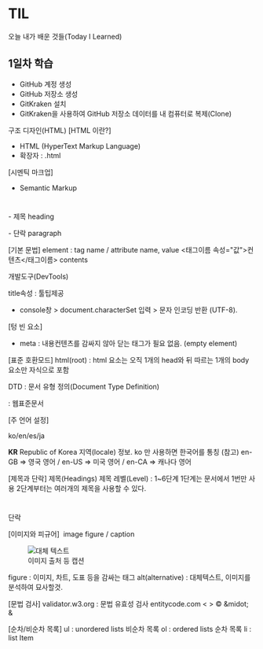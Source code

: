 # TIL
오늘 내가 배운 것들(Today I Learned)

## 1일차 학습
- GitHub 계정 생성
- GitHub 저장소 생성
- GitKraken 설치
- GitKraken을 사용하여 GitHub 저장소 데이터를 내 컴퓨터로 복제(Clone)

구조 디자인(HTML)
[HTML 이란?]
- HTML (HyperText Markup Language)
- 확장자 : .html

[시멘틱 마크업]
- Semantic Markup
<h1></h1> - 제목 heading
<p></p> - 단락 paragraph

[기본 문법]
element : tag name / attribute name, value
<태그이름 속성="값">컨텐츠</태그이름>
<tag attr="value">contents</tag>

<p title="Development Tools">개발도구(DevTools)</p>
title속성 : 툴팁제공

<html>
  <head>
  <meta characterSet=""UTF-8">
    <title>HTML 문서 작성을 위한 기본 문법</title>
  </head>
  <body>
  </body>
</html>

- console창 > document.characterSet 입력 >  문자 인코딩 반환 (UTF-8).

[텅 빈 요소]
- meta : 내용컨텐츠를 감싸지 않아 닫는 태그가 필요 없음. (empty element)

[표준 호환모드]
html(root) : html 요소는 오직 1개의 head와 뒤 따르는 1개의 body 요소만 자식으로 포함

DTD : 문서 유형 정의(Document Type Definition)
<!DOCTYPE html> : 웹표준문서

[주 언어 설정]
<html lang="ko-KR">
ko/en/es/ja

**KR** Republic of Korea 지역(locale) 정보. ko 만 사용하면 한국어를 통칭
(참고) en-GB ⇒ 영국 영어 / en-US ⇒ 미국 영어 / en-CA ⇒ 캐나다 영어

[제목과 단락]
제목(Headings)
제목 레벨(Level) : 1~6단계
1단계는 문서에서 1번만 사용
2단계부터는 여러개의 제목을 사용할 수 있다.
<h1></h1>
<h2></h2>
<h3></h3>
<h4></h4>
<h5></h5>
<h6></h6>
<!--주석-->
<p>단락</p>

[이미지와 피규어]
<img> image
figure / caption

<figure>
  <img src="" alt="대체 텍스트">
  <figcaption>이미지 출처 등 캡션</figcaption>
</figure>

figure : 이미지, 차트, 도표 등을 감싸는 태그
alt(alternative) : 대체텍스트, 이미지를 분석하여 묘사할것.


[문법 검사]
validator.w3.org : 문법 유효성 검사
entitycode.com
&lt; &gt; &copy; &midot; &nbsp; &amp;

[순차/비순차 목록]
ul : unordered lists 비순차 목록
ol : ordered lists 순차 목록
li : list Item

